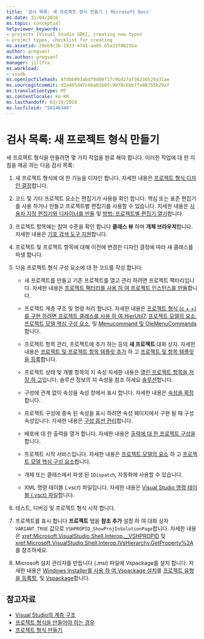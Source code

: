 ```yaml
---
title: '검사 목록: 새 프로젝트 형식 만들기 | Microsoft Docs'
ms.date: 11/04/2016
ms.topic: conceptual
helpviewer_keywords:
- projects [Visual Studio SDK], creating new types
- project types, checklist for creating
ms.assetid: 29eb9c3b-1933-4741-aa85-65a33f0825ba
author: gregvanl
ms.author: gregvanl
manager: jillfra
ms.workload:
- vssdk
ms.openlocfilehash: 4fdbb093abdf0d99f17c9bd27af3623d529a31ae
ms.sourcegitcommit: d3a485d47c6ba01b0fc9878cbbb7fe88755b29af
ms.translationtype: MT
ms.contentlocale: ko-KR
ms.lasthandoff: 03/19/2019
ms.locfileid: "58146346"
---
```

# <a name="checklist-create-new-project-types"></a>검사 목록: 새 프로젝트 형식 만들기
새 프로젝트 형식을 만들려면 몇 가지 작업을 완료 해야 합니다. 이러한 작업에 대 한 지침을 제공 하는 다음 검사 목록:

1.  새 프로젝트 형식에 대 한 기능을 디자인 합니다. 자세한 내용은 [프로젝트 형식 디자인 결정](../../extensibility/internals/project-type-design-decisions.md)합니다.

2.  코드 및 기타 프로젝트 요소는 편집기가 사용을 확인 합니다. 핵심 또는 표준 편집기를 사용 하거나 만들고 프로젝트별 편집기를 사용할 수 있습니다. 자세한 내용은 [사용자 지정 편집기와 디자이너를 만들](../../extensibility/creating-custom-editors-and-designers.md) 및 [방법: 프로젝트별 편집기 열기](../../extensibility/how-to-open-project-specific-editors.md)합니다.

3.  프로젝트 항목에는 참여 수준을 확인 합니다 **클래스 뷰** 하며 **개체 브라우저**합니다. 자세한 내용은 [기호 검색 도구 지원](../../extensibility/internals/supporting-symbol-browsing-tools.md)합니다.

4.  프로젝트 및 프로젝트 항목에 대해 이전에 변경한 디자인 결정에 따라 새 클래스를 파생 합니다.

5.  다음 프로젝트 형식 구성 요소에 대 한 코드를 작성 합니다.

    -   새 프로젝트를 만들고 기존 프로젝트를 열고 관리 하려면 프로젝트 팩터리입니다. 자세한 내용은 [프로젝트 팩터리를 사용 하 여 프로젝트 인스턴스를 만들](../../extensibility/internals/creating-project-instances-by-using-project-factories.md)합니다.

    -   프로젝트 계층 구조 및 명령 처리 합니다. 자세한 내용은 [프로젝트 형식 (c + +)를 구현 하려면 프로젝트 클래스를 사용 하 여 HierUtil7](https://msdn.microsoft.com/library/a5c16a09-94a2-46ef-87b5-35b815e2f346), [프로젝트 모델의 요소](../../extensibility/internals/elements-of-a-project-model.md), [프로젝트 모델 핵심 구성 요소](../../extensibility/internals/project-model-core-components.md), 및 [ Menucommand 및 OleMenuCommands](../../extensibility/menucommands-vs-olemenucommands.md)합니다.

    -   프로젝트 항목 관리, 프로젝트에 추가 하는 등의 **새 프로젝트** 대화 상자. 자세한 내용은 [프로젝트 및 프로젝트 항목 템플릿 추가](../../extensibility/internals/adding-project-and-project-item-templates.md) 하 고 [프로젝트 및 항목 템플릿을 등록](../../extensibility/internals/registering-project-and-item-templates.md)합니다.

    -   프로젝트 상태 및 개별 항목의 지 속성 자세한 내용은 [열린 프로젝트 항목을 저장 하 고](../../extensibility/internals/opening-and-saving-project-items.md)입니다. 솔루션 정보의 지 속성을 참조 하세요 [솔루션](../../extensibility/internals/solutions-overview.md)합니다.

    -   구성에 관계 없이 속성을 속성 창에서 표시 합니다. 자세한 내용은 [속성을 확장](../../extensibility/internals/extending-properties.md)합니다.

    -   프로젝트 구성에 종속 된 속성을 표시 하려면 속성 페이지에서 구현 될 때 구성 속성입니다. 자세한 내용은 [구성 옵션 관리](../../extensibility/internals/managing-configuration-options.md)합니다.

    -   배포에 대 한 출력을 열거 합니다. 자세한 내용은 [출력에 대 한 프로젝트 구성을](../../extensibility/internals/project-configuration-for-output.md)합니다.

    -   프로젝트 시작 서비스입니다. 자세한 내용은 [프로젝트 모델의 요소](../../extensibility/internals/elements-of-a-project-model.md) 하 고 [프로젝트 모델 핵심 구성 요소](../../extensibility/internals/project-model-core-components.md)합니다.

    -   개체 또는 클래스에서 파생 된 `IDispatch`, 자동화에 사용할 수 있습니다.

    -   XML 명령 테이블 (*.vsct*) 파일입니다. 자세한 내용은 [Visual Studio 명령 테이블 (.vsct) 파일](../../extensibility/internals/visual-studio-command-table-dot-vsct-files.md)합니다.

6.  테스트, 디버깅 및 프로젝트 형식 시작 합니다.

7.  프로젝트를 표시 합니다 **프로젝트** 탭을 **참조 추가** 설정 하 여 대화 상자 `VARIANT_TRUE` 값으로 `VSHPROPID_ShowProjInSolutionPage`합니다. 자세한 내용은 <xref:Microsoft.VisualStudio.Shell.Interop.__VSHPROPID> 및 <xref:Microsoft.VisualStudio.Shell.Interop.IVsHierarchy.GetProperty%2A>를 참조하세요.

8.  Microsoft 설치 관리자를 만듭니다 (*.msi*) 파일에 Vspackage를 설치 합니다. 자세한 내용은 [Windows Installer를 사용 하 여 Vspackage 설치](../../extensibility/internals/installing-vspackages-with-windows-installer.md)를 [프로젝트 유형을 등록할](../../extensibility/internals/registering-a-project-type.md), 및 [Vspackage](../../extensibility/internals/vspackages.md)합니다.

## <a name="see-also"></a>참고자료
- [Visual Studio의 계층 구조](../../extensibility/internals/hierarchies-in-visual-studio.md)
- [프로젝트 형식을 만들어야 하는 경우](../../extensibility/internals/when-to-create-project-types.md)
- [프로젝트 형식 만들기](../../extensibility/internals/creating-project-types.md)